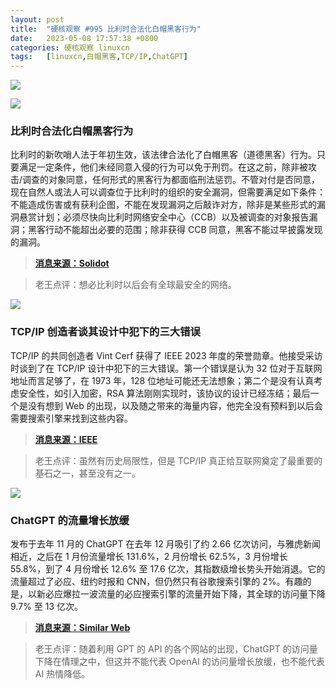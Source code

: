 ```yaml
---
layout: post
title:	"硬核观察 #995 比利时合法化白帽黑客行为"
date:	2023-05-08 17:57:38 +0800 
categories:	硬核观察 linuxcn 
tags:	[linuxcn,白帽黑客,TCP/IP,ChatGPT]
---
```



![](/Asserts/Images//attachment/album/202305/08/175638fvn9ktt9shtn0tpa.jpg)


![](/Asserts/Images//attachment/album/202305/08/175649b6wnakdx1wllwl0w.jpg)


### 比利时合法化白帽黑客行为


比利时的新吹哨人法于年初生效，该法律合法化了白帽黑客（道德黑客）行为。只要满足一定条件，他们未经同意入侵的行为可以免于刑罚。在这之前，除非被攻击/调查的对象同意，任何形式的黑客行为都面临刑法惩罚。不管对付是否同意，现在自然人或法人可以调查位于比利时的组织的安全漏洞，但需要满足如下条件：不能造成伤害或有获利企图，不能在发现漏洞之后敲诈对方，除非是某些形式的漏洞悬赏计划；必须尽快向比利时网络安全中心（CCB）以及被调查的对象报告漏洞；黑客行动不能超出必要的范围；除非获得 CCB 同意，黑客不能过早披露发现的漏洞。



> 
> **[消息来源：Solidot](https://www.solidot.org/story?sid=74888)**
> 
> 
> 



> 
> 老王点评：想必比利时以后会有全球最安全的网络。
> 
> 
> 


![](/Asserts/Images//attachment/album/202305/08/175701dfc8443e4d8vzvcl.jpg)


### TCP/IP 创造者谈其设计中犯下的三大错误


TCP/IP 的共同创造者 Vint Cerf 获得了 IEEE 2023 年度的荣誉勋章。他接受采访时谈到了在 TCP/IP 设计中犯下的三大错误。第一个错误是认为 32 位对于互联网地址而言足够了，在 1973 年，128 位地址可能还无法想象；第二个是没有认真考虑安全性，如引入加密，RSA 算法刚刚实现时，该协议的设计已经冻结；最后一个是没有想到 Web 的出现，以及随之带来的海量内容，他完全没有预料到以后会需要搜索引擎来找到这些内容。



> 
> **[消息来源：IEEE](https://spectrum.ieee.org/vint-cerf-mistakes)**
> 
> 
> 



> 
> 老王点评：虽然有历史局限性，但是 TCP/IP 真正给互联网奠定了最重要的基石之一，甚至没有之一。
> 
> 
> 


![](/Asserts/Images//attachment/album/202305/08/175715qfb38batk17t8zak.jpg)


### ChatGPT 的流量增长放缓


发布于去年 11 月的 ChatGPT 在去年 12 月吸引了约 2.66 亿次访问，与雅虎新闻相近，之后在 1 月份流量增长 131.6%，2 月份增长 62.5%，3 月份增长 55.8%，到了 4 月份增长 12.6% 至 17.6 亿次，其指数级增长势头开始消退。它的流量超过了必应、纽约时报和 CNN，但仍然只有谷歌搜索引擎的 2%。有趣的是，以新必应爆拉一波流量的必应搜索引擎的流量开始下降，其全球的访问量下降 9.7% 至 13 亿次。



> 
> **[消息来源：Similar Web](https://www.similarweb.com/blog/insights/ai-news/chatgpt-growth-flattens/)**
> 
> 
> 



> 
> 老王点评：随着利用 GPT 的 API 的各个网站的出现，ChatGPT 的访问量下降在情理之中，但这并不能代表 OpenAI 的访问量增长放缓，也不能代表 AI 热情降低。
> 
> 
>
